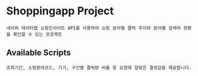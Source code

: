 # Shoppingapp Project
    네이버 데이터랩 쇼핑인사이트 API를 사용하여 쇼핑 분야별 클릭 추이와 분야별 검색어 현황을 확인할 수 있는 프로젝트
## Available Scripts
    조회기간, 소핑분야코드, 기기, 구간별 클릭량 비율 등 요청에 알맞은 결괏값을 제공합니다.

